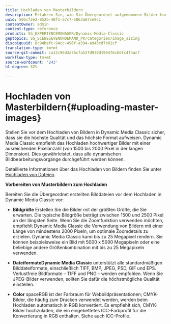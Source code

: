 ```yaml
---
title: Hochladen von Masterbildern
description: Erfahren Sie, wie Sie Übergeordnet aufgenommene Bilder hochladen.
uuid: 50bcf2e2-852b-48f1-a7c7-5063a87ce9c1
contentOwner: admin
content-type: reference
products: SG_EXPERIENCEMANAGER/Dynamic-Media-Classic
geptopics: SG_SCENESEVENONDEMAND_PK/categories/image_sizing
discoiquuid: 8c94bafc-94cc-496f-a394-a945cd7b02cf
translation-type: tm+mt
source-git-commit: ca12c96d3a76cfa52fd930d190476cb6fc4f4ac7
workflow-type: tm+mt
source-wordcount: '243'
ht-degree: 32%

---
```



# Hochladen von Masterbildern{#uploading-master-images}

Stellen Sie vor dem Hochladen von Bildern in Dynamic Media Classic sicher, dass sie die höchste Qualität und das höchste Format aufweisen. Dynamic Media Classic empfiehlt das Hochladen hochwertiger Bilder mit einer ausreichenden Pixelanzahl (von 1500 bis 2000 Pixel in der langen Dimension). Dies gewährleistet, dass alle dynamischen Bildbearbeitungsvorgänge durchgeführt werden können.

Detaillierte Informationen über das Hochladen von Bildern finden Sie unter [Hochladen von Dateien](uploading-files.md#uploading_files).

**Vorbereiten von Musterbildern zum Hochladen**

Bereiten Sie die Übergeordnet erstellten Bilddateien vor dem Hochladen in Dynamic Media Classic vor:

* **Bildgröße**
Erstellen Sie die Bilder mit der größten Größe, die Sie erwarten. Die typische Bildgröße beträgt zwischen 1500 und 2500 Pixel an der längsten Seite. Wenn Sie die Zoomfunktion verwenden möchten, empfiehlt Dynamic Media Classic die Verwendung von Bildern mit einer Länge von mindestens 2000 Pixeln, um optimale Zoomdetails zu erzielen. Dynamic Media Classic kann bis zu 25 Megapixel rendern. Sie können beispielsweise ein Bild mit 5000 x 5000 Megapixeln oder eine beliebige andere Größenkombination mit bis zu 25 Megapixeln verwenden.

* **DateiformateDynamic Media Classic**
unterstützt alle standardmäßigen Bilddateiformate, einschließlich TIFF, BMP, JPEG, PSD, GIF und EPS. Verlustfreie Bildformate – TIFF und PNG – werden empfohlen. Wenn Sie JPEG-Bilder verwenden, sollten Sie dafür die höchstmögliche Qualität einstellen.

* **Color**
spaceRGB ist der Farbraum für Webbildpräsentationen; CMYK-Bilder, die häufig zum Drucken verwendet werden, werden beim Hochladen automatisch in RGB konvertiert. Es empfiehlt sich, CMYK-Bilder hochzuladen, die ein eingebettetes ICC-Farbprofil für die Konvertierung in RGB enthalten. Siehe auch ICC-Profile.
